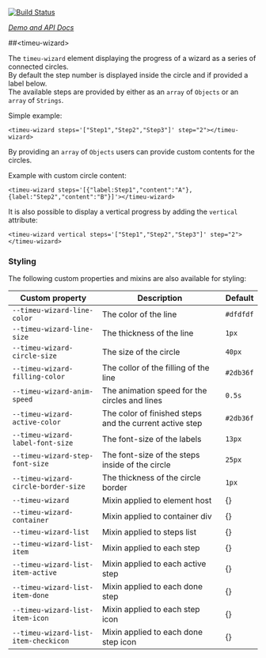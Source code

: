 [![Build Status](https://travis-ci.org/timeu/timeu-wizard.svg)](https://travis-ci.org/timeu/timeu-wizard)

_[Demo and API Docs](https://timeu.github.io/timeu-wizard/)_


##&lt;timeu-wizard&gt;


The `timeu-wizard` element displaying the progress of a wizard as a series of connected circles.  
By default the step number is displayed inside the circle and if provided a label below.  
The available steps are provided by either as an `array` of `Objects` or an `array` of `Strings`.

Simple example:

    <timeu-wizard steps='["Step1","Step2","Step3"]' step="2"></timeu-wizard>

By providing an `array` of `Objects` users can provide custom contents for the circles.

Example with custom circle content:

    <timeu-wizard steps='[{"label:Step1","content":"A"},{label:"Step2","content":"B"}]'></timeu-wizard>

It is also possible to display a vertical progress by adding the `vertical` attribute: 

    <timeu-wizard vertical steps='["Step1","Step2","Step3"]' step="2"></timeu-wizard> 

### Styling

The following custom properties and mixins are also available for styling:

Custom property | Description | Default
----------------|-------------|----------
`--timeu-wizard-line-color` | The color of the line  | `#dfdfdf`
`--timeu-wizard-line-size` | The thickness of the line | `1px`
`--timeu-wizard-circle-size` | The size of the circle | `40px`
`--timeu-wizard-filling-color` | The collor of the filling of the line | `#2db36f`
`--timeu-wizard-anim-speed` | The animation speed for the circles and lines | `0.5s`
`--timeu-wizard-active-color` | The color of finished steps and the current active step | `#2db36f`
`--timeu-wizard-label-font-size` | The font-size of the labels | `13px`
`--timeu-wizard-step-font-size` | The font-size of the steps inside of the circle | `25px`
`--timeu-wizard-circle-border-size` | The thickness of the circle border | `1px`
`--timeu-wizard` | Mixin applied to element host | {}
`--timeu-wizard-container` | Mixin applied to container div | {}
`--timeu-wizard-list` | Mixin applied to steps list | {}
`--timeu-wizard-list-item` | Mixin applied to each step | {}
`--timeu-wizard-list-item-active` | Mixin applied to each active step | {}
`--timeu-wizard-list-item-done` | Mixin applied to each done step | {}
`--timeu-wizard-list-item-icon` | Mixin applied to each step icon | {}
`--timeu-wizard-list-item-checkicon` | Mixin applied to each done step icon | {}
